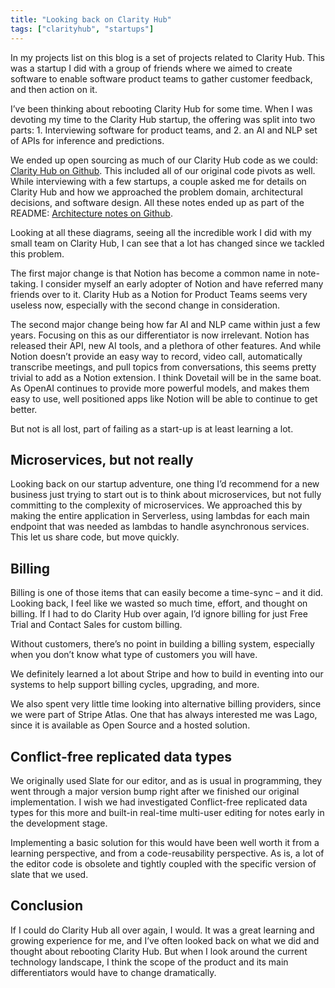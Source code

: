 ```yaml
---
title: "Looking back on Clarity Hub"
tags: ["clarityhub", "startups"]
---
```


In my projects list on this blog is a set of projects related to Clarity Hub. This was a startup I did with a group of friends where we aimed to create software to enable software product teams to gather customer feedback, and then action on it.

I’ve been thinking about rebooting Clarity Hub for some time. When I was devoting my time to the Clarity Hub startup, the offering was split into two parts: 1. Interviewing software for product teams, and 2. an AI and NLP set of APIs for inference and predictions.

We ended up open sourcing as much of our Clarity Hub code as we could: [Clarity Hub on Github](https://github.com/Clarityhub). This included all of our original code pivots as well. While interviewing with a few startups, a couple asked me for details on Clarity Hub and how we approached the problem domain, architectural decisions, and software design. All these notes ended up as part of the README: [Architecture notes on Github](https://github.com/clarityhub/clarityhub-server-core).

Looking at all these diagrams, seeing all the incredible work I did with my small team on Clarity Hub, I can see that a lot has changed since we tackled this problem.

The first major change is that Notion has become a common name in note-taking. I consider myself an early adopter of Notion and have referred many friends over to it. Clarity Hub as a Notion for Product Teams seems very useless now, especially with the second change in consideration.

The second major change being how far AI and NLP came within just a few years. Focusing on this as our differentiator is now irrelevant. Notion has released their API, new AI tools, and a plethora of other features. And while Notion doesn’t provide an easy way to record, video call, automatically transcribe meetings, and pull topics from conversations, this seems pretty trivial to add as a Notion extension. I think Dovetail will be in the same boat. As OpenAI continues to provide more powerful models, and makes them easy to use, well positioned apps like Notion will be able to continue to get better.

But not is all lost, part of failing as a start-up is at least learning a lot.

## Microservices, but not really

Looking back on our startup adventure, one thing I’d recommend for a new business just trying to start out is to think about microservices, but not fully committing to the complexity of microservices. We approached this by making the entire application in Serverless, using lambdas for each main endpoint that was needed as lambdas to handle asynchronous services. This let us share code, but move quickly.

## Billing

Billing is one of those items that can easily become a time-sync – and it did. Looking back, I feel like we wasted so much time, effort, and thought on billing. If I had to do Clarity Hub over again, I’d ignore billing for just Free Trial and Contact Sales for custom billing.

Without customers, there’s no point in building a billing system, especially when you don’t know what type of customers you will have.

We definitely learned a lot about Stripe and how to build in eventing into our systems to help support billing cycles, upgrading, and more.

We also spent very little time looking into alternative billing providers, since we were part of Stripe Atlas. One that has always interested me was Lago, since it is available as Open Source and a hosted solution.

## Conflict-free replicated data types

We originally used Slate for our editor, and as is usual in programming, they went through a major version bump right after we finished our original implementation. I wish we had investigated Conflict-free replicated data types for this more and built-in real-time multi-user editing for notes early in the development stage.

Implementing a basic solution for this would have been well worth it from a learning perspective, and from a code-reusability perspective. As is, a lot of the editor code is obsolete and tightly coupled with the specific version of slate that we used.

## Conclusion

If I could do Clarity Hub all over again, I would. It was a great learning and growing experience for me, and I’ve often looked back on what we did and thought about rebooting Clarity Hub. But when I look around the current technology landscape, I think the scope of the product and its main differentiators would have to change dramatically.
